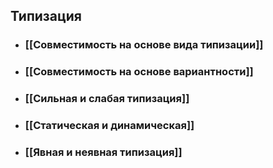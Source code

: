 ## Типизация
- ### [[Совместимость на основе вида типизации]]
- ### [[Совместимость на основе вариантности]]
- ### [[Сильная и слабая типизация]]
- ### [[Статическая и динамическая]]
- ### [[Явная и неявная типизация]]